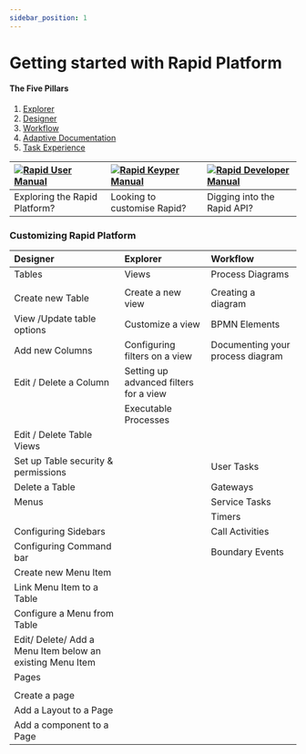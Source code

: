 ```yaml
---
sidebar_position: 1
---
```

# Getting started with Rapid Platform

#### The Five Pillars

1. [ Explorer](https://docs.rapidplatform.com/books/the-five-pillars/page/the-explorer-pillar "The Explorer Pillar")
2. [ Designer](https://docs.rapidplatform.com/books/the-five-pillars/page/the-designer-pillar "The Designer Pillar")
3. [ Workflow](https://docs.rapidplatform.com/books/the-five-pillars/page/the-workflow-pillar "The Workflow Pillar")
4. [ Adaptive Documentation](https://docs.rapidplatform.com/books/the-five-pillars/page/the-adaptive-documentation-pillar "The Adaptive Documentation Pillar")
5. [ Task Experience](https://docs.rapidplatform.com/books/the-five-pillars/page/the-task-experience-pillar "The Task Experience Pillar")

|[![Rapid User Manual](https://docs.rapidplatform.com/uploads/images/gallery/2024-01/TYgUNzAcYttNdDNw-explorer.png)](https://docs.rapidplatform.com/shelves/user-manual)|[![Rapid Keyper Manual](https://docs.rapidplatform.com/uploads/images/gallery/2024-01/LyGNGqs5HFaWQ1Tq-keyper.png)](https://docs.rapidplatform.com/shelves/user-manual-keyper)|[![Rapid Developer Manual](https://docs.rapidplatform.com/uploads/images/gallery/2024-01/AV3xfVbJu7AvbqQ8-developer.png)](https://docs.rapidplatform.com/shelves/user-manual-developer)|
|:----|:----|:----|
|Exploring the Rapid Platform?|Looking to customise Rapid?|Digging into the Rapid API?|

### Customizing Rapid Platform

|Designer|Explorer|Workflow|
|:----|:----|:----|
|Tables|Views|Process Diagrams|
| | | |
|Create new Table|Create a new view|Creating a diagram|
|View /Update table options|Customize a view|BPMN Elements|
|Add new Columns|Configuring filters on a view|Documenting your process diagram|
|Edit / Delete a Column|Setting up advanced filters for a view|
| |Executable Processes|
|Edit / Delete Table Views| | |
|Set up Table security & permissions| |User Tasks|
|Delete a Table| |Gateways|
|Menus| |Service Tasks|
| | |Timers|
|Configuring Sidebars| |Call Activities|
|Configuring Command bar| |Boundary Events|
|Create new Menu Item| | |
|Link Menu Item to a Table| | |
|Configure a Menu from Table| | |
|Edit/ Delete/ Add a Menu Item below an existing Menu Item| | |
|Pages| | |
| | | |
|Create a page| | |
|Add a Layout to a Page| | |
|Add a component to a Page| | |
